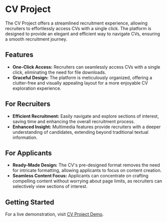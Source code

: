 # CV Project

The CV Project offers a streamlined recruitment experience, allowing recruiters to effortlessly access CVs with a single click. The platform is designed to provide an elegant and efficient way to navigate CVs, ensuring a smooth recruitment journey.

## Features

- **One-Click Access:** Recruiters can seamlessly access CVs with a single click, eliminating the need for file downloads.
- **Graceful Design:** The platform is meticulously organized, offering a clutter-free and visually appealing layout for a more enjoyable CV exploration experience.

## For Recruiters

- **Efficient Recruitment:** Easily navigate and explore sections of interest, saving time and enhancing the overall recruitment process.
- **Enhanced Insight:** Multimedia features provide recruiters with a deeper understanding of candidates, extending beyond traditional textual information.

## For Applicants

- **Ready-Made Design:** The CV's pre-designed format removes the need for intricate formatting, allowing applicants to focus on content creation.
- **Seamless Content Focus:** Applicants can concentrate on crafting compelling content without worrying about page limits, as recruiters can selectively view sections of interest.


## Getting Started

For a live demonstration, visit [CV Project Demo](https://cvo.onrender.com/).
